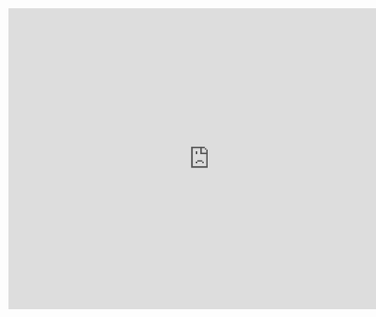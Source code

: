 <div>
    <iframe src="https://discovery.biothings.io/ns/maSMP/maSMPProfiles:SoftwareTestActionProfile" height="600" width="800" allowfullscreen="" frameborder="0">
    </iframe>
</div>